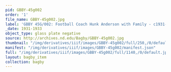 ```yaml
---
pid: GBBY-45g002
order: '1'
file_name: GBBY-45g002.jpg
label: 'GBBY 45G/002: Football Coach Hunk Anderson with Family - c1931-1933'
_date: 1931-1933
object_type: glass plate negative
source: http://archives.nd.edu/Bagby/GBBY-45g002.jpg
thumbnail: "/img/derivatives/iiif/images/GBBY-45g002/full/250,/0/default.jpg"
manifest: "/img/derivatives/iiif/images/GBBY-45g002/manifest.json"
full: "/img/derivatives/iiif/images/GBBY-45g002/full/1140,/0/default.jpg"
layout: bagby_item
collection: bagby
---
```

